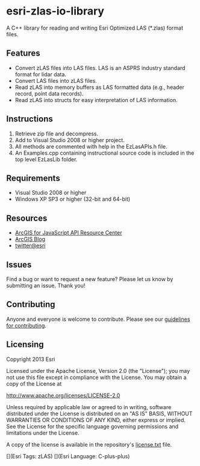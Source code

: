# esri-zlas-io-library

A C++ library for reading and writing Esri Optimized LAS (*.zlas) format files.

## Features

* Convert zLAS files into LAS files. LAS is an ASPRS industry standard format for lidar data.
* Convert LAS files into zLAS files.
* Read zLAS into memory buffers as LAS formatted data (e.g., header record, point data records).
* Read zLAS into structs for easy interpretation of LAS information.

## Instructions

1. Retrieve zip file and decompress.
2. Add to Visual Studio 2008 or higher project.
3. All methods are commented with help in the EzLasAPIs.h file.
4. An Examples.cpp containing instructional source code is included in the top level EzLasLib folder.

## Requirements

* Visual Studio 2008 or higher
* Windows XP SP3 or higher (32-bit and 64-bit)

## Resources

* [ArcGIS for JavaScript API Resource Center](http://developers.arcgis.com)
* [ArcGIS Blog](http://blogs.esri.com/esri/arcgis/)
* [twitter@esri](http://twitter.com/esri)

## Issues

Find a bug or want to request a new feature?  Please let us know by submitting an issue.  Thank you!

## Contributing

Anyone and everyone is welcome to contribute. Please see our [guidelines for contributing](https://github.com/esri/contributing).

## Licensing
Copyright 2013 Esri

Licensed under the Apache License, Version 2.0 (the "License");
you may not use this file except in compliance with the License.
You may obtain a copy of the License at

   http://www.apache.org/licenses/LICENSE-2.0

Unless required by applicable law or agreed to in writing, software
distributed under the License is distributed on an "AS IS" BASIS,
WITHOUT WARRANTIES OR CONDITIONS OF ANY KIND, either express or implied.
See the License for the specific language governing permissions and
limitations under the License.

A copy of the license is available in the repository's [license.txt](https://github.com/Esri/esri-zlas-io-library/blob/master/license.txt) file.

[](Esri Tags: zLAS)
[](Esri Language: C-plus-plus)